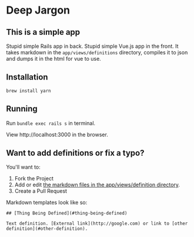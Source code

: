 # Deep Jargon

## This is a simple app

Stupid simple Rails app in back. Stupid simple Vue.js app in the front. It takes markdown in the `app/views/definitions` directory, compiles it to json and dumps it in the html for vue to use.

## Installation

`brew install yarn`

## Running

Run `bundle exec rails s` in terminal.

View http://localhost:3000 in the browser.


## Want to add definitions or fix a typo?

You'll want to:

1) Fork the Project
2) Add or edit [the markdown files in the app/views/definition directory](https://github.com/sudara/deepjargon/tree/master/app/views/definitions).
3) Create a Pull Request

Markdown templates look like so:

```
## [Thing Being Defined](#thing-being-defined)

Text definition. [External link](http://google.com) or link to [other definition](#other-definition).

